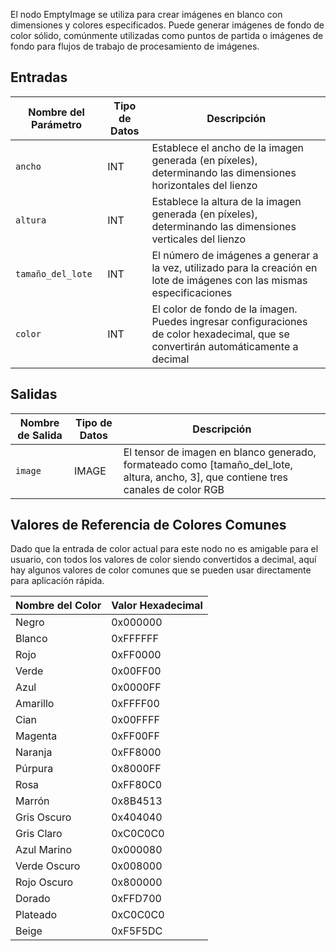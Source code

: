 El nodo EmptyImage se utiliza para crear imágenes en blanco con dimensiones y colores especificados. Puede generar imágenes de fondo de color sólido, comúnmente utilizadas como puntos de partida o imágenes de fondo para flujos de trabajo de procesamiento de imágenes.

## Entradas

| Nombre del Parámetro | Tipo de Datos | Descripción |
|---------------------|---------------|-------------|
| `ancho` | INT | Establece el ancho de la imagen generada (en píxeles), determinando las dimensiones horizontales del lienzo |
| `altura` | INT | Establece la altura de la imagen generada (en píxeles), determinando las dimensiones verticales del lienzo |
| `tamaño_del_lote` | INT | El número de imágenes a generar a la vez, utilizado para la creación en lote de imágenes con las mismas especificaciones |
| `color` | INT | El color de fondo de la imagen. Puedes ingresar configuraciones de color hexadecimal, que se convertirán automáticamente a decimal |

## Salidas

| Nombre de Salida | Tipo de Datos | Descripción |
|------------------|---------------|-------------|
| `image` | IMAGE | El tensor de imagen en blanco generado, formateado como [tamaño_del_lote, altura, ancho, 3], que contiene tres canales de color RGB |

## Valores de Referencia de Colores Comunes

Dado que la entrada de color actual para este nodo no es amigable para el usuario, con todos los valores de color siendo convertidos a decimal, aquí hay algunos valores de color comunes que se pueden usar directamente para aplicación rápida.

| Nombre del Color | Valor Hexadecimal |
|------------------|-------------------|
| Negro            | 0x000000         |
| Blanco           | 0xFFFFFF         |
| Rojo             | 0xFF0000         |
| Verde            | 0x00FF00         |
| Azul             | 0x0000FF         |
| Amarillo         | 0xFFFF00         |
| Cian             | 0x00FFFF         |
| Magenta          | 0xFF00FF         |
| Naranja          | 0xFF8000         |
| Púrpura          | 0x8000FF         |
| Rosa             | 0xFF80C0         |
| Marrón           | 0x8B4513         |
| Gris Oscuro      | 0x404040         |
| Gris Claro       | 0xC0C0C0         |
| Azul Marino      | 0x000080         |
| Verde Oscuro     | 0x008000         |
| Rojo Oscuro      | 0x800000         |
| Dorado           | 0xFFD700         |
| Plateado         | 0xC0C0C0         |
| Beige            | 0xF5F5DC         |
